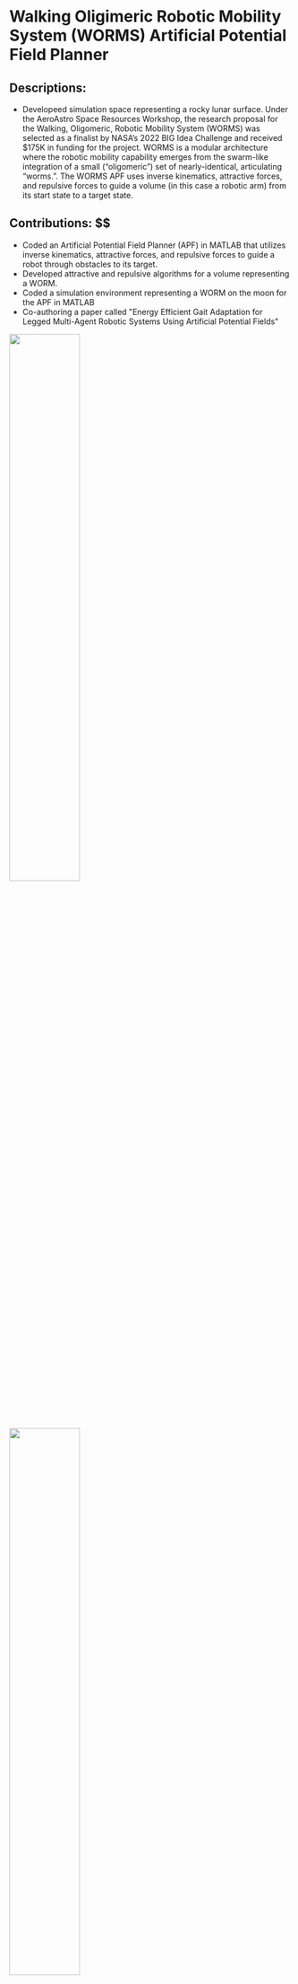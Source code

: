 # Walking Oligimeric Robotic Mobility System (WORMS) Artificial Potential Field Planner
## Descriptions: ##
* Developeed simulation space representing a rocky lunar surface. Under the AeroAstro Space Resources Workshop, the research proposal for the Walking, Oligomeric, Robotic Mobility System (WORMS) was selected as a finalist by NASA’s 2022 BIG Idea Challenge and received $175K in funding for the project. WORMS is a modular architecture where the robotic mobility capability emerges from the swarm-like integration of a small (“oligomeric”) set of nearly-identical, articulating “worms.”. The WORMS APF uses inverse kinematics, attractive forces, and repulsive forces to guide a volume (in this case a robotic arm) from its start state to a target state.
## Contributions: $$
* Coded an Artificial Potential Field Planner (APF) in MATLAB that utilizes inverse kinematics, attractive forces, and repulsive forces to guide a robot through obstacles to its target.
* Developed attractive and repulsive algorithms for a volume representing a WORM.
* Coded a simulation environment representing a WORM on the moon for the APF in MATLAB
* Co-authoring a paper called "Energy Efficient Gait Adaptation for Legged Multi-Agent Robotic Systems Using Artificial Potential Fields"

<image width="50%" src="https://github.com/samkrem/WORMS_APF/edit/main/README.md#:~:text=APF_Algorithms.png-,Env_Img_1,-.png"></image>
<image width="50%" src="https://github.com/samkrem/WORMS_APF/edit/main/README.md#:~:text=APF_Algorithms.png-,Env_Img_2,-.png"></image>

## File Structure of APF_3D: ##
* EnvInfAvg.m is the program to run the entire planner and references other files in the APF_3D directory
* create_rock.m creates rock like objects
* potential_attraction.m is the function for the attractive force algorithm
* diff_distance_factor.m is the function for the gradient of distance
## Structure of EnvInfAvg.m: ##
* The most outer loop represents every iteration of a movement
* The middle loop loops throught every point defining a WORMS volume
* The inner loop traverses every obstacle to calculate the attractive and repulsive forces
* After, artifical forces,
## Algorithms and Calculations used for APF(in EnvInfAvg.m and other files): ##
<image width="50%" src="https://github.com/samkrem/WORMS_APF/edit/main/README.md#:~:text=APF_Algorithms-,.,-png"></image>
## Future plans: ##
* Increase effeciency and consistency of APF even more
* Utilize calculated robot volume when it is travelling between two obstacles to avoid robot getting trapped.




